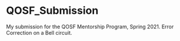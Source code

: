 # QOSF_Submission
My submission for the QOSF Mentorship Program, Spring 2021. Error Correction on a Bell circuit.
